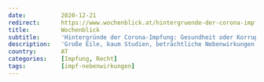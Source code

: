 ```yaml
---
date:          2020-12-21
redirect:      https://www.wochenblick.at/hintergruende-der-corona-impfung-gesundheit-oder-korruption/
title:         Wochenblick
subtitle:      'Hintergründe der Corona-Impfung: Gesundheit oder Korruption?'
description:   'Große Eile, kaum Studien, beträchtliche Nebenwirkungen - hier finden Sie den kompletten Stand der Erkenntnisse zur Corona-Impfung.'
country:       AT
categories:    [Impfung, Recht]
tags:          [impf-nebenwirkungen]
---
```

